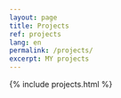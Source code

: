 ```yaml
---
layout: page
title: Projects
ref: projects
lang: en
permalink: /projects/
excerpt: MY projects
---
```


{% include projects.html %}
